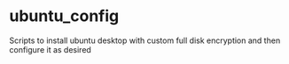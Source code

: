# ubuntu_config
Scripts to install ubuntu desktop with custom full disk encryption and then configure it as desired

